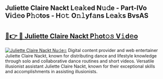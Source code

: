 ## Juliette Claire Nackt L𝚎a𝚔ed N𝚞𝚍e - Part-lVo Vi𝚍𝚎o P𝚑𝚘tos - H𝚘𝚝 O𝚗𝚕yf𝚊ns L𝚎a𝚔s BvsAS

# <h2><a href="http://kf469l.oniu.top/?m=Juliette+Claire+Nackt">🔗👉 🔴 Juliette Claire Nackt P𝚑ot𝚘𝚜 V𝚒d𝚎o</a></h2>

[![Juliette Claire Nackt Nu𝚍e𝚜](https://i.imgur.com/0qMVB7G.gif)](http://kf469l.oniu.top/?m=Juliette+Claire+Nackt)
Digital content provider and web entertainer Juliette Claire Nackt, known for distributing dance and lifestyle knowledge through solo and collaborative dance routines and short videos. Versatile illusionist assistant Juliette Claire Nackt, known for their exceptional skills and accomplishments in assisting illusionists.  
